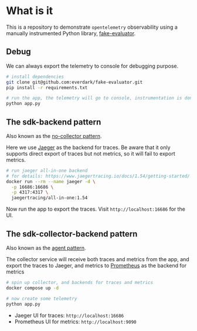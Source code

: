 # What is it

This is a repository to demonstrate `opentelemetry` observability using a manually instrumented Python library,
[fake-evaluator](https://github.com/everdark/fake-evaluator).

## Debug

We can always export the telemetry to console for debugging purpose.

```bash
# install dependencies
git clone git@github.com:everdark/fake-evaluator.git
pip install -r requirements.txt

# run the app, the telemetry will go to console, instrumentation is done at package level
python app.py
```

## The sdk-backend pattern

Also known as the [no-collector pattern](https://opentelemetry.io/docs/collector/deployment/no-collector/).

Here we use [Jaeger](https://www.jaegertracing.io/) as the backend for traces.
Be aware that it only supports direct export of traces but not metrics,
so it will fail to export metrics.

```bash
# run jaeger all-in-one backend
# for details: https://www.jaegertracing.io/docs/1.54/getting-started/
docker run --rm --name jaeger -d \
  -p 16686:16686 \
  -p 4317:4317 \
  jaegertracing/all-in-one:1.54
```

Now run the app to export the traces.
Visit `http://localhost:16686` for the UI.

## The sdk-collector-backend pattern

Also known as the [agent pattern](https://opentelemetry.io/docs/collector/deployment/agent/).

The collector service will receive both traces and metrics from the app,
and export the traces to Jaeger,
and metrics to [Prometheus](https://prometheus.io/) as the backend for metrics

```bash
# spin up collector, and backends for traces and metrics
docker compose up -d

# now create some telemetry
python app.py
```

- Jaeger UI for traces: `http://localhost:16686`
- Prometheus UI for metrics: `http://localhost:9090`
